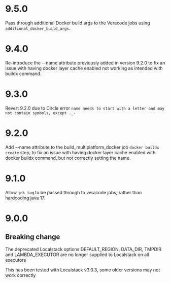 # 9.5.0
Pass through additional Docker build args to the Veracode jobs using `additional_docker_build_args`.

# 9.4.0
Re-introduce the --name attribute previously added in version 9.2.0 to fix an issue with having
docker layer cache enabled not working as intended with buildx command.

# 9.3.0

Revert 9.2.0 due to Circle error `name needs to start with a letter and may not contain symbols, except ._-`

# 9.2.0

Add --name attribute to the build_multiplatform_docker job `docker buildx create` step, to fix an issue with having
docker layer cache enabled with docker buildx command, but not correctly setting the name.

# 9.1.0

Allow `jdk_tag` to be passed through to veracode jobs, rather than hardcoding java 17.

# 9.0.0

## Breaking change

The deprecated Localstack options DEFAULT_REGION, DATA_DIR, TMPDIR and LAMBDA_EXECUTOR are no longer supplied to Localstack on all executors

This has been tested with Localstack v3.0.3, some older versions may not work correctly
